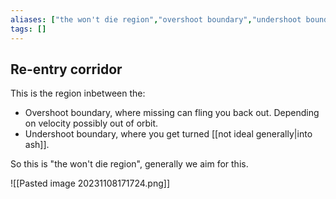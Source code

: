 ```yaml
---
aliases: ["the won't die region","overshoot boundary","undershoot boundary"]
tags: []
---
```


## Re-entry corridor

This is the region inbetween the:
- Overshoot boundary, where missing can fling you back out. Depending on velocity possibly out of orbit.
- Undershoot boundary, where you get turned [[not ideal generally|into ash]].

So this is "the won't die region", generally we aim for this.

![[Pasted image 20231108171724.png]]

